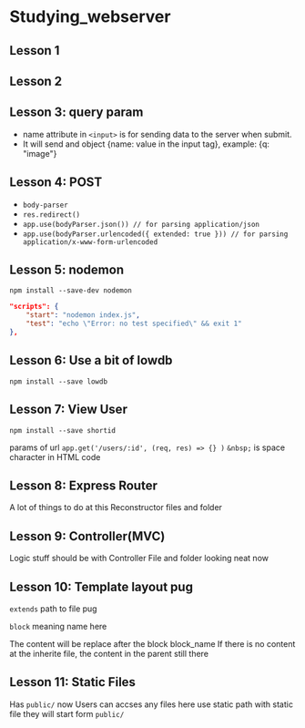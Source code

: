 # Studying_webserver

## Lesson 1

## Lesson 2

## Lesson 3: query param

* name attribute in `<input>` is for sending data to the server when submit.
* It will send and object {name: value in the input tag}, example: {q: "image"}

## Lesson 4: POST

* `body-parser`
* `res.redirect()`
* `app.use(bodyParser.json()) // for parsing application/json`
* `app.use(bodyParser.urlencoded({ extended: true })) // for parsing application/x-www-form-urlencoded`

## Lesson 5: nodemon

`npm install --save-dev nodemon`

```json
"scripts": {
    "start": "nodemon index.js",
    "test": "echo \"Error: no test specified\" && exit 1"
},
```

## Lesson 6: Use a bit of lowdb

`npm install --save lowdb`

## Lesson 7: View User

`npm install --save shortid`

params of url
`app.get('/users/:id', (req, res) => {} )`
 `&nbsp;` is space character in HTML code
  
## Lesson 8: Express Router

  A lot of things to do at this
  Reconstructor files and folder

## Lesson 9: Controller(MVC)

  Logic stuff should be with Controller
  File and folder looking neat now

## Lesson 10: Template layout pug

 `extends` path to file pug

 `block` meaning name here

 The content will be replace after the block block_name
 If there is no content at the inherite file, the content in the parent still there

## Lesson 11: Static Files

  Has `public/` now
  Users can accses any files here
  use static path with static file
  they will start form `public/`
